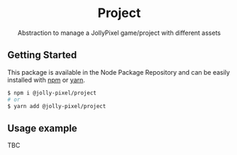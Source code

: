 <p align="center"><h1 align="center">
  Project
</h1>

<p align="center">
  Abstraction to manage a JollyPixel game/project with different assets
</p>

## Getting Started

This package is available in the Node Package Repository and can be easily installed with [npm](https://docs.npmjs.com/getting-started/what-is-npm) or [yarn](https://yarnpkg.com).

```bash
$ npm i @jolly-pixel/project
# or
$ yarn add @jolly-pixel/project
```

## Usage example
TBC
